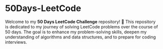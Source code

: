 # 50Days-LeetCode
Welcome to my **50 Days LeetCode Challenge** repository! 🎉
This repository is dedicated to my journey of solving LeetCode problems over the course of 50 days. The goal is to enhance my problem-solving skills, deepen my understanding of algorithms and data structures, and to prepare for coding interviews.
